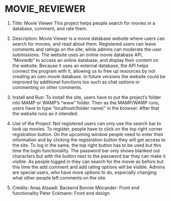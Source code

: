 # MOVIE_REVIEWER
1. Title: Movie Viewer
This project helps people search for movies in a database, comment, and rate them.

2. Description:
Movie Viewer is a movie database website where users can search for movies, and read about them. Registered users can leave comments and ratings on the site, while admins can moderate the user submissions.
The website uses an online movie database API, “Moviedb” to access an online database, and display their content on the website. Because it uses an external database, the API helps connect the program with it, allowing us to free up resources by not creating an own movie database.
In future versions the website could be improved by additional functions too such as chat options or commenting on other comments.

3. Install and Run:
To install the site, users have to put the project’s folder into MAMP or WAMP’s “www” folder. Then as the MAMP/WAMP runs, users have to type “localhost/(folder name)” in the browser. After that the website runs as it intended.

4. Use of the Project:
Not registered users can only use the search bar to look up movies. To register, people have to click on the top right corner registration button. On the upcoming window people need to enter their information and by clicking the registration button they will get access to the site. To log in the same, the top right button has to be used but this time the login functionality. The password bar only shows blanked out characters but with the button next to the password bar they can make it visible.  As people logged in they can search for the movie as before but this time the add comment and add rating options will be visible.
Admins are special users, who have more options to do, especially changing what other people left comments on the site.

5. Credits:
Anas Alsaadi: Backend
Bonnie Möcander: Front end functionality
Peter Eckmann: Front end design
